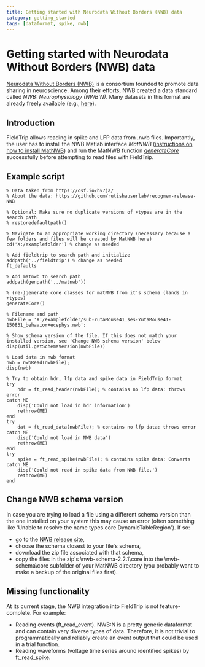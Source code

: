 ```yaml
---
title: Getting started with Neurodata Without Borders (NWB) data
category: getting_started
tags: [dataformat, spike, nwb]
---
```


# Getting started with Neurodata Without Borders (NWB) data

[Neurodata Without Borders (NWB)](https://www.nwb.org) is a consortium founded to promote data sharing in neuroscience. Among their efforts, NWB created a data standard called *NWB: Neurophysiology (NWB:N)*. Many datasets in this format are already freely available (e.g., [here](https://www.nwb.org/example-datasets/)).

## Introduction

FieldTrip allows reading in spike and LFP data from .nwb files. Importantly, the user has to install the NWB Matlab interface *MatNWB* ([instructions on how to install MatNWB](https://neurodatawithoutborders.github.io/matnwb/)) and run the MatNWB function [*generateCore*](https://neurodatawithoutborders.github.io/matnwb/doc/generateCore.html) successfully before attempting to read files with FieldTrip.

## Example script

    % Data taken from https://osf.io/hv7ja/
    % About the data: https://github.com/rutishauserlab/recogmem-release-NWB

    % Optional: Make sure no duplicate versions of +types are in the search path
    % restoredefaultpath()

    % Navigate to an appropriate working directory (necessary because a few folders and files will be created by MatNWB here)
    cd('X:/examplefolder') % change as needed

    % Add fieldtrip to search path and initialize
    addpath('../fieldtrip') % change as needed
    ft_defaults

    % Add matnwb to search path
    addpath(genpath('../matnwb'))

    % (re-)generate core classes for matNWB from it's schema (lands in +types)
    generateCore()

    % Filename and path
    nwbFile = 'X:/examplefolder/sub-YutaMouse41_ses-YutaMouse41-150831_behavior+ecephys.nwb';

    % Show schema version of the file. If this does not match your installed version, see 'Change NWB schema version' below
    disp(util.getSchemaVersion(nwbFile))

    % Load data in nwb format
    nwb = nwbRead(nwbFile);
    disp(nwb)

    % Try to obtain hdr, lfp data and spike data in FieldTrip format
    try
        hdr = ft_read_header(nwbFile); % contains no lfp data: throws error
    catch ME
        disp('Could not load in hdr information')
        rethrow(ME)
    end
    try
        dat = ft_read_data(nwbFile); % contains no lfp data: throws error
    catch ME
        disp('Could not load in NWB data')
        rethrow(ME)
    end
    try
        spike = ft_read_spike(nwbFile); % contains spike data: Converts
    catch ME
        disp('Could not read in spike data from NWB file.')
        rethrow(ME)
    end

## Change NWB schema version

In case you are trying to load a file using a different schema version than the one installed on your system this may cause an error (often something like 'Unable to resolve the name types.core.DynamicTableRegion'). If so:

- go to the [NWB release site](https://github.com/NeurodataWithoutBorders/nwb-schema/releases),
- choose the schema closest to your file's schema,
- download the zip file associated with that schema,
- copy the files in the zip's \nwb-schema-2.2.1\core into the \nwb-schema\core subfolder of your MatNWB directory (you probably want to make a backup of the original files first).

## Missing functionality

At its current stage, the NWB integration into FieldTrip is not feature-complete. For example:

- Reading events (ft_read_event). NWB:N is a pretty generic dataformat and can contain very diverse types of data. Therefore, it is not trivial to programmatically and reliably create an event output that could be used in a trial function.
- Reading waveforms (voltage time series around identified spikes) by ft_read_spike.

